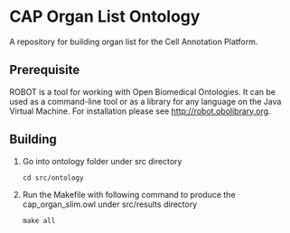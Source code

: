# CAP Organ List Ontology

A repository for building organ list for the Cell Annotation Platform.


## Prerequisite

ROBOT is a tool for working with Open Biomedical Ontologies. It can be used as a command-line tool or as a library for any language on the Java Virtual Machine. For installation please see http://robot.obolibrary.org.


## Building

1. Go into ontology folder under src directory
    ```
    cd src/ontology
    ```

2. Run the Makefile with following command to produce the cap_organ_slim.owl under src/results directory
    ```
    make all
    ```
